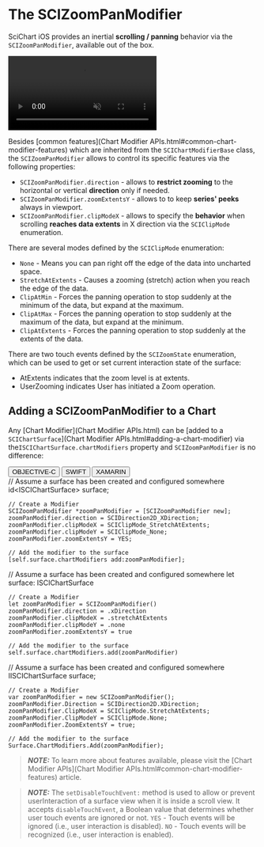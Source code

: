 # The SCIZoomPanModifier
SciChart iOS provides an inertial **scrolling / panning** behavior via the `SCIZoomPanModifier`, available out of the box.

<video autoplay loop muted playsinline src="img/modifiers-2d/zoom-pan-modifier.mp4"></video>

Besides [common features](Chart Modifier APIs.html#common-chart-modifier-features) which are inherited from the `SCIChartModifierBase` class, 
the `SCIZoomPanModifier` allows to control its specific features via the following properties:
- `SCIZoomPanModifier.direction` - allows to **restrict zooming** to the horizontal or vertical **direction** only if needed.
- `SCIZoomPanModifier.zoomExtentsY` - allows to to keep **series' peeks** always in viewport.
- `SCIZoomPanModifier.clipModeX` - allows to specify the **behavior** when scrolling **reaches data extents** in X direction via the `SCIClipMode` enumeration.

There are several modes defined by the `SCIClipMode` enumeration:
- `None` - Means you can pan right off the edge of the data into uncharted space.
- `StretchAtExtents` - Causes a zooming (stretch) action when you reach the edge of the data.
- `ClipAtMin` - Forces the panning operation to stop suddenly at the minimum of the data, but expand at the maximum.
- `ClipAtMax` - Forces the panning operation to stop suddenly at the maximum of the data, but expand at the minimum.
- `ClipAtExtents` - Forces the panning operation to stop suddenly at the extents of the data.

There are two touch events defined by the `SCIZoomState` enumeration, which can be used to get or set current interaction state of the surface:
- AtExtents indicates that the zoom level is at extents.
- UserZooming indicates User has initiated a Zoom operation.

## Adding a SCIZoomPanModifier to a Chart
Any [Chart Modifier](Chart Modifier APIs.html) can be [added to a `SCIChartSurface`](Chart Modifier APIs.html#adding-a-chart-modifier) via the`ISCIChartSurface.chartModifiers` property and `SCIZoomPanModifier` is no difference:

<div class="code-snippet-tabs">
  <button class="code-snippet-tab" onclick="showCodeFor(event, 'objectivec')">OBJECTIVE-C</button>
  <button class="code-snippet-tab" onclick="showCodeFor(event, 'swift')">SWIFT</button>
  <button class="code-snippet-tab" onclick="showCodeFor(event, 'cs')">XAMARIN</button>
</div>
<div class="code-snippet" id="objectivec">
    // Assume a surface has been created and configured somewhere
    id&lt;ISCIChartSurface&gt; surface;

    // Create a Modifier
    SCIZoomPanModifier *zoomPanModifier = [SCIZoomPanModifier new];
    zoomPanModifier.direction = SCIDirection2D_XDirection;
    zoomPanModifier.clipModeX = SCIClipMode_StretchAtExtents;
    zoomPanModifier.clipModeY = SCIClipMode_None;
    zoomPanModifier.zoomExtentsY = YES;

    // Add the modifier to the surface
    [self.surface.chartModifiers add:zoomPanModifier];
</div>
<div class="code-snippet" id="swift">
    // Assume a surface has been created and configured somewhere
    let surface: ISCIChartSurface

    // Create a Modifier
    let zoomPanModifier = SCIZoomPanModifier()
    zoomPanModifier.direction = .xDirection
    zoomPanModifier.clipModeX = .stretchAtExtents
    zoomPanModifier.clipModeY = .none
    zoomPanModifier.zoomExtentsY = true

    // Add the modifier to the surface
    self.surface.chartModifiers.add(zoomPanModifier)
</div>
<div class="code-snippet" id="cs">
    // Assume a surface has been created and configured somewhere
    IISCIChartSurface surface;

    // Create a Modifier
    var zoomPanModifier = new SCIZoomPanModifier();
    zoomPanModifier.Direction = SCIDirection2D.XDirection;
    zoomPanModifier.ClipModeX = SCIClipMode.StretchAtExtents;
    zoomPanModifier.ClipModeY = SCIClipMode.None;
    zoomPanModifier.ZoomExtentsY = true;

    // Add the modifier to the surface
    Surface.ChartModifiers.Add(zoomPanModifier);
</div>

> **_NOTE:_** To learn more about features available, please visit the [Chart Modifier APIs](Chart Modifier APIs.html#common-chart-modifier-features) article.

> **_NOTE:_**  The `setDisableTouchEvent:` method is used to allow or prevent userInteraction of a surface view when it is inside a scroll view. 
It accepts `disableTouchEvent`, a Boolean value that determines whether user touch events are ignored or not.
 `YES` - Touch events will be ignored (i.e., user interaction is disabled).
 `NO` - Touch events will be recognized (i.e., user interaction is enabled).
